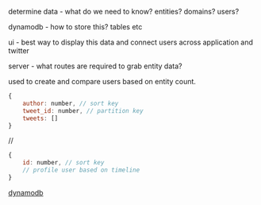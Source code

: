 determine data -
    what do we need to know?
    entities? domains? users?
    
dynamodb -
    how to store this? tables etc

ui -
    best way to display this data and connect users across application and twitter

server -
    what routes are required to grab entity data?

used to create and compare users based on entity count.
```js
{
    author: number, // sort key
    tweet_id: number, // partition key
    tweets: []
}
```

//
```js
{
    id: number, // sort key
    // profile user based on timeline
}
```

[dynamodb](https://www.tutorialspoint.com/dynamodb/dynamodb_overview.htm)